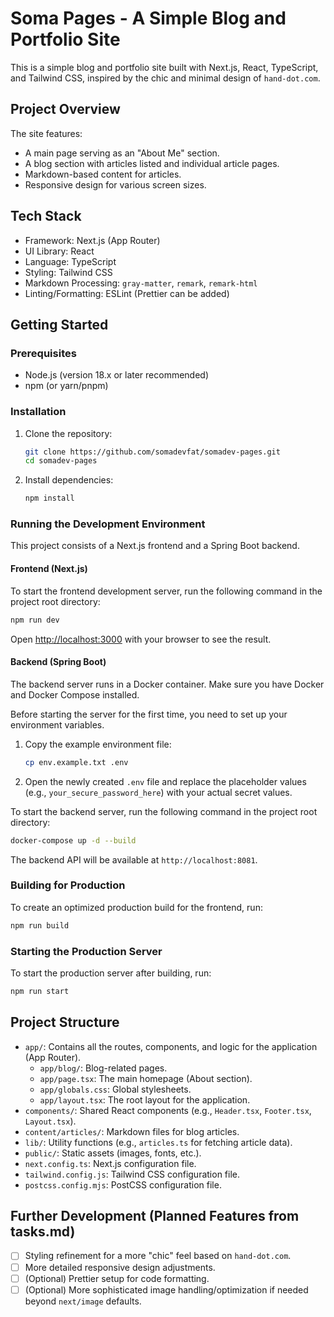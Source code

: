 # Soma Pages - A Simple Blog and Portfolio Site

This is a simple blog and portfolio site built with Next.js, React, TypeScript, and Tailwind CSS, inspired by the chic and minimal design of `hand-dot.com`.

## Project Overview

The site features:
- A main page serving as an "About Me" section.
- A blog section with articles listed and individual article pages.
- Markdown-based content for articles.
- Responsive design for various screen sizes.

## Tech Stack

- Framework: Next.js (App Router)
- UI Library: React
- Language: TypeScript
- Styling: Tailwind CSS
- Markdown Processing: `gray-matter`, `remark`, `remark-html`
- Linting/Formatting: ESLint (Prettier can be added)

## Getting Started

### Prerequisites

- Node.js (version 18.x or later recommended)
- npm (or yarn/pnpm)

### Installation

1.  Clone the repository:
    ```bash
    git clone https://github.com/somadevfat/somadev-pages.git
    cd somadev-pages
    ```

2.  Install dependencies:
    ```bash
    npm install
    ```

### Running the Development Environment

This project consists of a Next.js frontend and a Spring Boot backend.

#### Frontend (Next.js)

To start the frontend development server, run the following command in the project root directory:

```bash
npm run dev
```
Open [http://localhost:3000](http://localhost:3000) with your browser to see the result.

#### Backend (Spring Boot)

The backend server runs in a Docker container. Make sure you have Docker and Docker Compose installed.

Before starting the server for the first time, you need to set up your environment variables.

1.  Copy the example environment file:
    ```bash
    cp env.example.txt .env
    ```

2.  Open the newly created `.env` file and replace the placeholder values (e.g., `your_secure_password_here`) with your actual secret values.

To start the backend server, run the following command in the project root directory:

```bash
docker-compose up -d --build
```

The backend API will be available at `http://localhost:8081`.

### Building for Production

To create an optimized production build for the frontend, run:
```bash
npm run build
```

### Starting the Production Server

To start the production server after building, run:
```bash
npm run start
```

## Project Structure

- `app/`: Contains all the routes, components, and logic for the application (App Router).
  - `app/blog/`: Blog-related pages.
  - `app/page.tsx`: The main homepage (About section).
  - `app/globals.css`: Global stylesheets.
  - `app/layout.tsx`: The root layout for the application.
- `components/`: Shared React components (e.g., `Header.tsx`, `Footer.tsx`, `Layout.tsx`).
- `content/articles/`: Markdown files for blog articles.
- `lib/`: Utility functions (e.g., `articles.ts` for fetching article data).
- `public/`: Static assets (images, fonts, etc.).
- `next.config.ts`: Next.js configuration file.
- `tailwind.config.js`: Tailwind CSS configuration file.
- `postcss.config.mjs`: PostCSS configuration file.

## Further Development (Planned Features from tasks.md)

- [ ] Styling refinement for a more "chic" feel based on `hand-dot.com`.
- [ ] More detailed responsive design adjustments.
- [ ] (Optional) Prettier setup for code formatting.
- [ ] (Optional) More sophisticated image handling/optimization if needed beyond `next/image` defaults.
